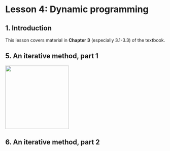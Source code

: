 # Lesson 4: Dynamic programming

## 1. Introduction

This lesson covers material in **Chapter 3** (especially 3.1-3.3) of the textbook.

## 5. An iterative method, part 1



<img src="/Users/geilerloui/Desktop/deep-learning/reinforcement-learning/images/2-1_RL.png" style="height:200px">





## 6. An iterative method, part 2


